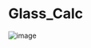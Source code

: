 # Glass_Calc
![image](https://github.com/Srinivas-Thiru/Glass_Calc/assets/110653801/6b6cb015-608a-4a66-9eba-1c9c53fe04d8)
